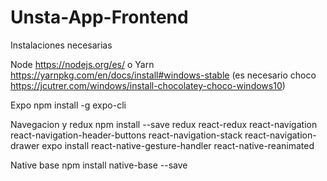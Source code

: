# Unsta-App-Frontend
Instalaciones necesarias

Node 
https://nodejs.org/es/
o
Yarn 
https://yarnpkg.com/en/docs/install#windows-stable 
(es necesario choco https://jcutrer.com/windows/install-chocolatey-choco-windows10)

Expo
npm install -g expo-cli

Navegacion y redux
npm install --save redux react-redux react-navigation react-navigation-header-buttons react-navigation-stack react-navigation-drawer expo install react-native-gesture-handler react-native-reanimated

Native base
npm install native-base --save

